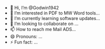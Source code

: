 - 👋 Hi, I’m @Godwin1942
- 👀 I’m interested in PDF to MW Word tools...
- 🌱 I’m currently learning software updates...
- 💞️ I’m looking to collaborate on ...
- 📫 How to reach me Mail ADS...
- 😄 Pronouns: ...
- ⚡ Fun fact: ...

<!---
Godwin1942/Godwin1942 is a ✨ special ✨ repository because its `README.md` (this file) appears on your GitHub profile.
You can click the Preview link to take a look at your changes.
--->
